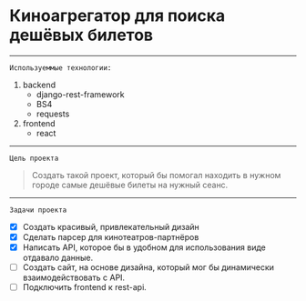 # Киноагрегатор для поиска дешёвых билетов
***
``` Используеммые технологии: ```
1. backend
    - django-rest-framework
    - BS4
    - requests
2. frontend
    - react
***
```Цель проекта ```
> Создать такой проект, который бы помогал находить в нужном городе самые дешёвые билеты на нужный сеанс.
***
```Задачи проекта ```
- [X] Создать красивый, привлекательный дизайн
- [X] Сделать парсер для кинотеатров-партнёров
- [X] Написать API, которое бы в удобном для использования виде отдавало данные.
- [ ] Создать сайт, на основе дизайна, который мог бы динамически взаимодействовать с API.
- [ ] Подключить frontend к rest-api.
